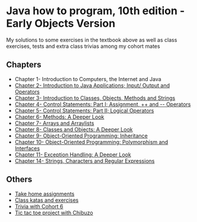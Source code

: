 # Java how to program, 10th edition - Early Objects Version

My solutions to some exercises in the textbook above as well as class exercises, tests and extra class trivias among my cohort mates

## Chapters
- Chapter 1- Introduction to Computers, the Internet and Java
- [Chapter 2- Introduction to Java Applications; Input/ Output and Operators](https://github.com/oluwadamiloju/java-deitel-exercises/tree/main/src/chapter2)
- [Chapter 3- Introduction to Classes, Objects, Methods and Strings](https://github.com/oluwadamiloju/java-deitel-exercises/tree/main/src/chapter3)
- [Chapter 4- Control Statements: Part I; Assignment, ++ and -- Operators](https://github.com/oluwadamiloju/java-deitel-exercises/tree/main/src/chapter4)
- [Chapter 5- Control Statements: Part II; Logical Operators](https://github.com/oluwadamiloju/java-deitel-exercises/tree/main/src/chapter5)
- [Chapter 6- Methods: A Deeper Look](https://github.com/oluwadamiloju/java-deitel-exercises/tree/main/src/chapter6)
- [Chapter 7- Arrays and Arraylists](https://github.com/oluwadamiloju/java-deitel-exercises/tree/main/src/chapter7)
- [Chapter 8- Classes and Objects: A Deeper Look](https://github.com/oluwadamiloju/java-deitel-exercises/tree/main/src/chapter8)
- [Chapter 9- Object-Oriented Programming: Inheritance](https://github.com/oluwadamiloju/java-deitel-exercises/tree/main/src/chapter9)
- [Chapter 10- Object-Oriented Programming: Polymorphism and Interfaces](https://github.com/oluwadamiloju/java-deitel-exercises/tree/main/src/chapter10)
- [Chapter 11- Exception Handling: A Deeper Look](https://github.com/oluwadamiloju/java-deitel-exercises/tree/main/src/chapter11)
- [Chapter 14- Strings, Characters and Regular Expressions](https://github.com/oluwadamiloju/java-deitel-exercises/tree/main/src/chapter14)

## Others
- [Take home assignments](https://github.com/oluwadamiloju/java-deitel-exercises/tree/main/src/assignments)
- [Class katas and exercises](https://github.com/oluwadamiloju/java-deitel-exercises/tree/main/src/classtests)
- [Trivia with Cohort 6](https://github.com/oluwadamiloju/java-deitel-exercises/tree/main/src/extras)
- [Tic tac toe project with Chibuzo](https://github.com/oluwadamiloju/java-deitel-exercises/tree/main/src/tictactoe)